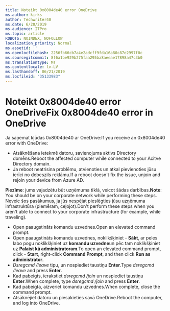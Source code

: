 ```yaml
---
title: Noteikt 0x8004de40 error OneDrive
ms.author: kirks
author: Techwriter40
ms.date: 6/20/2019
ms.audience: ITPro
ms.topic: article
ROBOTS: NOINDEX, NOFOLLOW
localization_priority: Normal
ms.assetid: ''
ms.openlocfilehash: 2256fb66cb7a4e2adcff9fda16a80c87e2997f0c
ms.sourcegitcommit: 8f6a1be929b275faa295ba8aeeae17898a47c3b0
ms.translationtype: MT
ms.contentlocale: lv-LV
ms.lasthandoff: 06/21/2019
ms.locfileid: "35133983"
---
```

# <a name="fix-0x8004de40-error-in-onedrive"></a><span data-ttu-id="e28d5-102">Noteikt 0x8004de40 error OneDrive</span><span class="sxs-lookup"><span data-stu-id="e28d5-102">Fix 0x8004de40 error in OneDrive</span></span>

<span data-ttu-id="e28d5-103">Ja saņemat kļūdas 0x8004de40 ar OneDrive:</span><span class="sxs-lookup"><span data-stu-id="e28d5-103">If you receive an 0x8004de40 error with OneDrive:</span></span>

- <span data-ttu-id="e28d5-104">Atsāknēšana ietekmē datoru, savienojuma aktivs Directory domēns.</span><span class="sxs-lookup"><span data-stu-id="e28d5-104">Reboot the affected computer while connected to your Acitve Directory domain.</span></span>
- <span data-ttu-id="e28d5-105">Ja reboot neatrisina problēmu, atvienoties un atkal pievienoties jūsu ierīci no debeszils reklāmu.</span><span class="sxs-lookup"><span data-stu-id="e28d5-105">If a reboot doesn't fix the issue, unjoin and rejoin your device from Azure AD.</span></span> 

<span data-ttu-id="e28d5-106">**Piezīme**: jums vajadzētu būt uzņēmuma tīklā, veicot šādas darbības.</span><span class="sxs-lookup"><span data-stu-id="e28d5-106">**Note**: You should be on your corporate network while performing these steps.</span></span> <span data-ttu-id="e28d5-107">Neveic šos pasākumus, ja jūs nespējat pieslēgties jūsu uzņēmuma infrastruktūra (piemēram, ceļojot).</span><span class="sxs-lookup"><span data-stu-id="e28d5-107">Don't perform these steps when you aren't able to connect to your corporate infrastructure (for example, while traveling).</span></span> 

- <span data-ttu-id="e28d5-108">Open paaugstināts komandu uzvednes.</span><span class="sxs-lookup"><span data-stu-id="e28d5-108">Open an elevated command prompt.</span></span> 
- <span data-ttu-id="e28d5-109">Open paaugstināts komandu uzvednes, noklikšķiniet - **Sākt**, ar peles labo pogu noklikšķiniet uz **komandu uzvedne**un pēc tam noklikšķiniet uz **Palaist kā administratoram**.</span><span class="sxs-lookup"><span data-stu-id="e28d5-109">To open an elevated command prompt, click - **Start**, right-click **Command Prompt**, and then click **Run as administrator**.</span></span>
- <span data-ttu-id="e28d5-110">*Dsregcmd /leave* tipu, un nospiediet taustiņu **Enter**.</span><span class="sxs-lookup"><span data-stu-id="e28d5-110">Type *dsregcmd /leave* and press **Enter**.</span></span>
- <span data-ttu-id="e28d5-111">Kad pabeigts, ierakstiet *dsregcmd /join* un nospiediet taustiņu **Enter**.</span><span class="sxs-lookup"><span data-stu-id="e28d5-111">When complete, type *dsregcmd /join* and press **Enter**.</span></span>
- <span data-ttu-id="e28d5-112">Kad pabeigta, aizveriet komandu uzvednes.</span><span class="sxs-lookup"><span data-stu-id="e28d5-112">When complete, close the command prompt.</span></span>
- <span data-ttu-id="e28d5-113">Atsāknējiet datoru un piesakieties savā OneDrive.</span><span class="sxs-lookup"><span data-stu-id="e28d5-113">Reboot the computer, and log into OneDrive.</span></span>